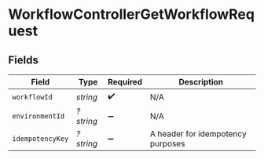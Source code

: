 # WorkflowControllerGetWorkflowRequest


## Fields

| Field                             | Type                              | Required                          | Description                       |
| --------------------------------- | --------------------------------- | --------------------------------- | --------------------------------- |
| `workflowId`                      | *string*                          | :heavy_check_mark:                | N/A                               |
| `environmentId`                   | *?string*                         | :heavy_minus_sign:                | N/A                               |
| `idempotencyKey`                  | *?string*                         | :heavy_minus_sign:                | A header for idempotency purposes |